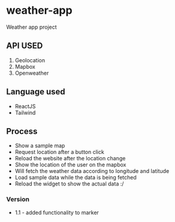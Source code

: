 # weather-app
Weather app project 
## API USED
1. Geolocation
2. Mapbox
3. Openweather

## Language used
- ReactJS
- Tailwind 

## Process
- Show a sample map 
- Request location after a button click 
- Reload the website after the location change
- Show the location of the user on the mapbox
- Will fetch the weather data according to longitude and latitude
- Load sample data while the data is being fetched 
- Reload the widget to show the actual data :/

### Version
- 1.1 - added functionality to marker 
